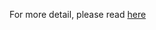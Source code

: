 For more detail, please read [here](http://tirthalpatel.blogspot.in/2014/04/oop-design-part-2-class-principles-solid.html)